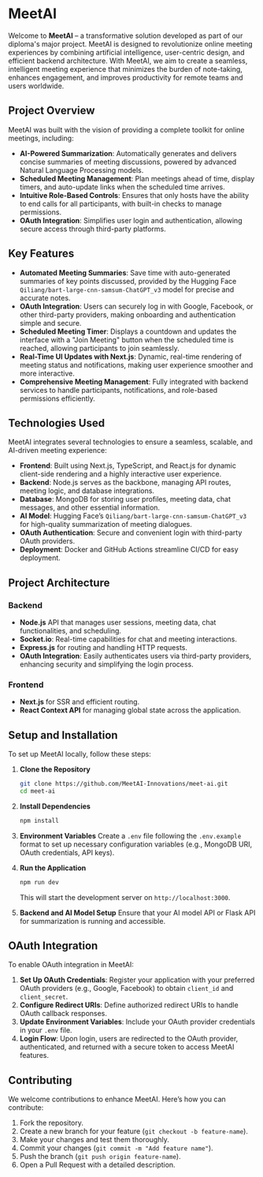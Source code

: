 
# MeetAI

Welcome to **MeetAI** – a transformative solution developed as part of our diploma's major project. MeetAI is designed to revolutionize online meeting experiences by combining artificial intelligence, user-centric design, and efficient backend architecture. With MeetAI, we aim to create a seamless, intelligent meeting experience that minimizes the burden of note-taking, enhances engagement, and improves productivity for remote teams and users worldwide.

## Project Overview

MeetAI was built with the vision of providing a complete toolkit for online meetings, including:

- **AI-Powered Summarization**: Automatically generates and delivers concise summaries of meeting discussions, powered by advanced Natural Language Processing models.
- **Scheduled Meeting Management**: Plan meetings ahead of time, display timers, and auto-update links when the scheduled time arrives.
- **Intuitive Role-Based Controls**: Ensures that only hosts have the ability to end calls for all participants, with built-in checks to manage permissions.
- **OAuth Integration**: Simplifies user login and authentication, allowing secure access through third-party platforms.

## Key Features

- **Automated Meeting Summaries**: Save time with auto-generated summaries of key points discussed, provided by the Hugging Face `Qiliang/bart-large-cnn-samsum-ChatGPT_v3` model for precise and accurate notes.
- **OAuth Integration**: Users can securely log in with Google, Facebook, or other third-party providers, making onboarding and authentication simple and secure.
- **Scheduled Meeting Timer**: Displays a countdown and updates the interface with a "Join Meeting" button when the scheduled time is reached, allowing participants to join seamlessly.
- **Real-Time UI Updates with Next.js**: Dynamic, real-time rendering of meeting status and notifications, making user experience smoother and more interactive.
- **Comprehensive Meeting Management**: Fully integrated with backend services to handle participants, notifications, and role-based permissions efficiently.

## Technologies Used

MeetAI integrates several technologies to ensure a seamless, scalable, and AI-driven meeting experience:

- **Frontend**: Built using Next.js, TypeScript, and React.js for dynamic client-side rendering and a highly interactive user experience.
- **Backend**: Node.js serves as the backbone, managing API routes, meeting logic, and database integrations.
- **Database**: MongoDB for storing user profiles, meeting data, chat messages, and other essential information.
- **AI Model**: Hugging Face’s `Qiliang/bart-large-cnn-samsum-ChatGPT_v3` for high-quality summarization of meeting dialogues.
- **OAuth Authentication**: Secure and convenient login with third-party OAuth providers.
- **Deployment**: Docker and GitHub Actions streamline CI/CD for easy deployment.

## Project Architecture

### Backend

- **Node.js** API that manages user sessions, meeting data, chat functionalities, and scheduling.
- **Socket.io**: Real-time capabilities for chat and meeting interactions.
- **Express.js** for routing and handling HTTP requests.
- **OAuth Integration**: Easily authenticates users via third-party providers, enhancing security and simplifying the login process.
  
### Frontend

- **Next.js** for SSR and efficient routing.
- **React Context API** for managing global state across the application.

## Setup and Installation

To set up MeetAI locally, follow these steps:

1. **Clone the Repository**
   ```bash
   git clone https://github.com/MeetAI-Innovations/meet-ai.git
   cd meet-ai
   ```

2. **Install Dependencies**
   ```bash
   npm install
   ```

3. **Environment Variables**
   Create a `.env` file following the `.env.example` format to set up necessary configuration variables (e.g., MongoDB URI, OAuth credentials, API keys).

4. **Run the Application**
   ```bash
   npm run dev
   ```
   This will start the development server on `http://localhost:3000`.

5. **Backend and AI Model Setup**
   Ensure that your AI model API or Flask API for summarization is running and accessible.

## OAuth Integration

To enable OAuth integration in MeetAI:

1. **Set Up OAuth Credentials**: Register your application with your preferred OAuth providers (e.g., Google, Facebook) to obtain `client_id` and `client_secret`.
2. **Configure Redirect URIs**: Define authorized redirect URIs to handle OAuth callback responses.
3. **Update Environment Variables**: Include your OAuth provider credentials in your `.env` file.
4. **Login Flow**: Upon login, users are redirected to the OAuth provider, authenticated, and returned with a secure token to access MeetAI features.

## Contributing

We welcome contributions to enhance MeetAI. Here’s how you can contribute:

1. Fork the repository.
2. Create a new branch for your feature (`git checkout -b feature-name`).
3. Make your changes and test them thoroughly.
4. Commit your changes (`git commit -m "Add feature name"`).
5. Push the branch (`git push origin feature-name`).
6. Open a Pull Request with a detailed description.

